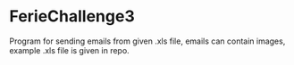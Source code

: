 # FerieChallenge3 

Program for sending emails from given .xls file, emails can contain images, example .xls file is given in repo.

